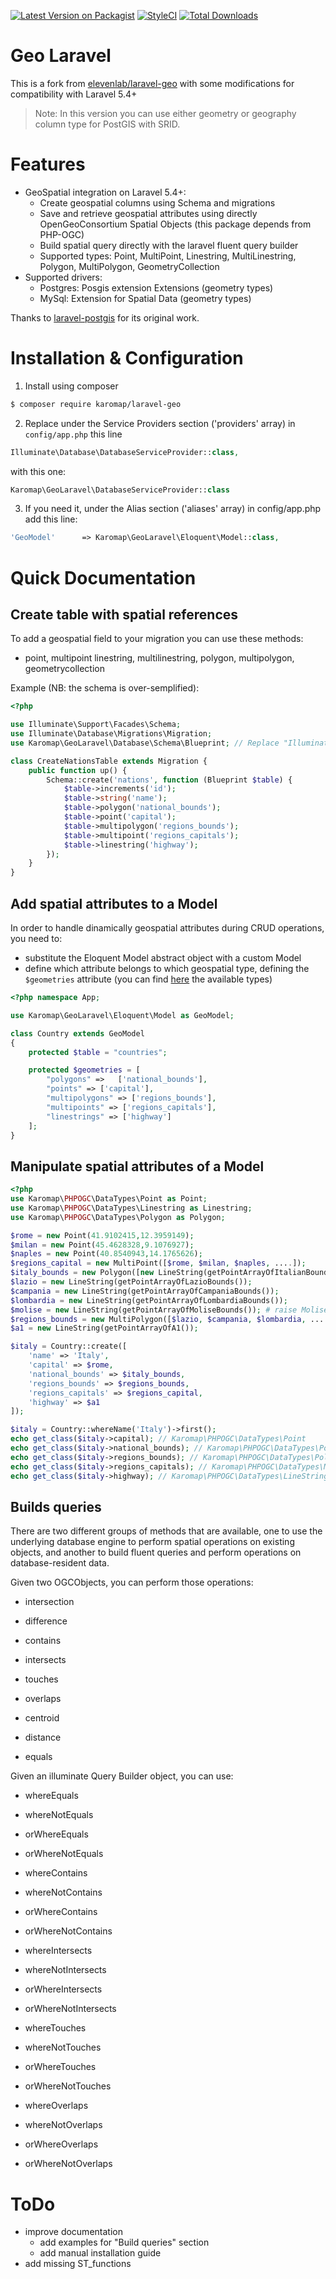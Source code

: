 [![Latest Version on Packagist](https://img.shields.io/packagist/v/karomap/laravel-geo?style=flat-square)](https://packagist.org/packages/karomap/laravel-geo)
[![StyleCI](https://github.styleci.io/repos/112994242/shield?branch=master)](https://github.styleci.io/repos/112994242)
[![Total Downloads](https://img.shields.io/packagist/dt/karomap/laravel-geo?style=flat-square)](https://packagist.org/packages/karomap/laravel-geo)

# Geo Laravel

This is a fork from [elevenlab/laravel-geo](https://github.com/eleven-lab/laravel-geo) with some modifications for compatibility with Laravel 5.4+

> Note: In this version you can use either geometry or geography column type for PostGIS with SRID.

# Features

- GeoSpatial integration on Laravel 5.4+:
  - Create geospatial columns using Schema and migrations
  - Save and retrieve geospatial attributes using directly OpenGeoConsortium Spatial Objects (this package depends from PHP-OGC)
  - Build spatial query directly with the laravel fluent query builder
  - Supported types: Point, MultiPoint, Linestring, MultiLinestring, Polygon, MultiPolygon, GeometryCollection
- Supported drivers:
  - Postgres: Posgis extension Extensions (geometry types)
  - MySql: Extension for Spatial Data (geometry types)

Thanks to [laravel-postgis](https://github.com/njbarrett/laravel-postgis) for its original work.

# Installation & Configuration

1. Install using composer

```bash
$ composer require karomap/laravel-geo
```

2. Replace under the Service Providers section ('providers' array) in `config/app.php` this line

```php
Illuminate\Database\DatabaseServiceProvider::class,
```

with this one:

```php
Karomap\GeoLaravel\DatabaseServiceProvider::class
```

3. If you need it, under the Alias section ('aliases' array) in config/app.php add this line:

```php
'GeoModel'      => Karomap\GeoLaravel\Eloquent\Model::class,
```

# Quick Documentation

## Create table with spatial references

To add a geospatial field to your migration you can use these methods:

- point, multipoint linestring, multilinestring, polygon, multipolygon, geometrycollection

Example (NB: the schema is over-semplified):

```php
<?php

use Illuminate\Support\Facades\Schema;
use Illuminate\Database\Migrations\Migration;
use Karomap\GeoLaravel\Database\Schema\Blueprint; // Replace "Illuminate\Database\Schema\Blueprint"

class CreateNationsTable extends Migration {
    public function up() {
        Schema::create('nations', function (Blueprint $table) {
            $table->increments('id');
            $table->string('name');
            $table->polygon('national_bounds');
            $table->point('capital');
            $table->multipolygon('regions_bounds');
            $table->multipoint('regions_capitals');
            $table->linestring('highway');
        });
    }
}
```

## Add spatial attributes to a Model

In order to handle dinamically geospatial attributes during CRUD operations, you need to:

- substitute the Eloquent Model abstract object with a custom Model
- define which attribute belongs to which geospatial type, defining the `$geometries` attribute (you can find [here](https://github.com/karomap/laravel-geo/blob/master/src/Eloquent/Model.php#L15-L21) the available types)

```php
<?php namespace App;

use Karomap\GeoLaravel\Eloquent\Model as GeoModel;

class Country extends GeoModel
{
    protected $table = "countries";

    protected $geometries = [
        "polygons" =>   ['national_bounds'],
        "points" => ['capital'],
        "multipolygons" => ['regions_bounds'],
        "multipoints" => ['regions_capitals'],
        "linestrings" => ['highway']
    ];
}
```

## Manipulate spatial attributes of a Model

```php
<?php
use Karomap\PHPOGC\DataTypes\Point as Point;
use Karomap\PHPOGC\DataTypes\Linestring as Linestring;
use Karomap\PHPOGC\DataTypes\Polygon as Polygon;

$rome = new Point(41.9102415,12.3959149);
$milan = new Point(45.4628328,9.1076927);
$naples = new Point(40.8540943,14.1765626);
$regions_capital = new MultiPoint([$rome, $milan, $naples, ....]);
$italy_bounds = new Polygon([new LineString(getPointArrayOfItalianBounds())]);
$lazio = new LineString(getPointArrayOfLazioBounds());
$campania = new LineString(getPointArrayOfCampaniaBounds());
$lombardia = new LineString(getPointArrayOfLombardiaBounds());
$molise = new LineString(getPointArrayOfMoliseBounds()); # raise MoliseNotFoundException
$regions_bounds = new MultiPolygon([$lazio, $campania, $lombardia, ....]);
$a1 = new LineString(getPointArrayOfA1());

$italy = Country::create([
    'name' => 'Italy',
    'capital' => $rome,
    'national_bounds' => $italy_bounds,
    'regions_bounds' => $regions_bounds,
    'regions_capitals' => $regions_capital,
    'highway' => $a1
]);

$italy = Country::whereName('Italy')->first();
echo get_class($italy->capital); // Karomap\PHPOGC\DataTypes\Point
echo get_class($italy->national_bounds); // Karomap\PHPOGC\DataTypes\Polygon
echo get_class($italy->regions_bounds); // Karomap\PHPOGC\DataTypes\Polygon
echo get_class($italy->regions_capitals); // Karomap\PHPOGC\DataTypes\MultiPoint
echo get_class($italy->highway); // Karomap\PHPOGC\DataTypes\LineString
```

## Builds queries

There are two different groups of methods that are available, one to use the underlying database engine to perform spatial operations on existing objects, and another to build fluent queries and perform operations on database-resident data.

Given two OGCObjects, you can perform those operations:

- intersection

- difference

- contains

- intersects

- touches

- overlaps

- centroid

- distance

- equals

Given an illuminate Query Builder object, you can use:

- whereEquals

- whereNotEquals

- orWhereEquals

- orWhereNotEquals

- whereContains

- whereNotContains

- orWhereContains

- orWhereNotContains

- whereIntersects

- whereNotIntersects

- orWhereIntersects

- orWhereNotIntersects

- whereTouches

- whereNotTouches

- orWhereTouches

- orWhereNotTouches

- whereOverlaps

- whereNotOverlaps

- orWhereOverlaps

- orWhereNotOverlaps

# ToDo

- improve documentation
  - add examples for "Build queries" section
  - add manual installation guide
- add missing ST_functions
